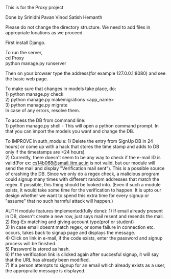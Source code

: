 This is for the Proxy project 

Done by
Srinidhi
Pavan
Vinod
Satish
Hemanth

Please do not change the directory structure. We need to add files in appropriate locations as we proceed.  

First install Django.  

To run the server,  
cd Proxy  
python manage.py runserver  

Then on your browser type the address(for example 127.0.0.1:8080) and see the basic web page.  

To make sure that changes in models take place, do:  
	1) python manage.py check  
	2) python manage.py makemigrations <app_name>  
	3) python manage.py migrate  
	In case of any errors, resolve them.  
	
To access the DB from command line:  
	1) python manage.py shell - This will open a python command prompt. In that you can import the models you want and change the DB.  
	
To IMPROVE in auth_module:
	1) Delete the entry from SignUp DB in 24 hours( or come up with a hack that stores the time stamp and adds to DB only if the timestamps are >24 hours)   
	2) Currently, there doesn't seem to be any way to check if the e-mail ID is valid(For ex: cs14b068@smail.iitm.ac.in is not valid, but our module will send the mail and display "Verification mail sent"). This is a possible source of crashing the DB. Since we only do a regex check, a malicious program could signup many times with different random addresses that match the regex. If possible, this thing should be looked into. (Even if such a module exists, it would take some time for the verification to happen. It is upto our design whether we want to spend this extra time for every signup or "assume" that no such harmful attack will happen.)  
	
AUTH module features implemented(fully done):
	1) If email already present in DB, doesn't create a new row, just says mail resent and resends the mail.  
	2) Reg-Ex matching and giving account type(prof or student)  
	3) In case email doesnt match regex, or some failure in connection etc. occurs, takes back to signup page and displays the message.  
	4) Click on link in e-mail, if the code exists, enter the password and signup process will be finished.  
	5) Password is stored as hash.  
	6) If the verification link is clicked again after succesful signup, it will say that the URL has already been modified.  
	7) If a person attempts to signup for an email which already exists as a user, the appropraite message is displayed.  
	

